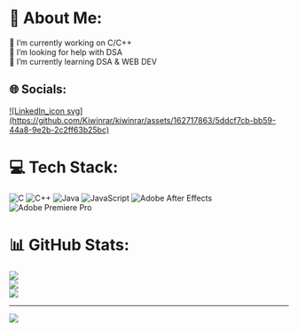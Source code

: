 # 💫 About Me:
🔭 I’m currently working on C/C++<br>🤝 I’m looking for help with DSA<br>🌱 I’m currently learning DSA & WEB DEV<br>


## 🌐 Socials:
<a href="https://linkedin.com/in/kumar-saksham-455424295">
  ![LinkedIn_icon svg](https://github.com/Kiwinrar/kiwinrar/assets/162717863/5ddcf7cb-bb59-44a8-9e2b-2c2ff63b25bc)
</a>

# 💻 Tech Stack:
![C](https://img.shields.io/badge/c-%2300599C.svg?style=flat&logo=c&logoColor=white) ![C++](https://img.shields.io/badge/c++-%2300599C.svg?style=flat&logo=c%2B%2B&logoColor=white) ![Java](https://img.shields.io/badge/java-%23ED8B00.svg?style=flat&logo=openjdk&logoColor=white) ![JavaScript](https://img.shields.io/badge/javascript-%23323330.svg?style=flat&logo=javascript&logoColor=%23F7DF1E) ![Adobe After Effects](https://img.shields.io/badge/Adobe%20After%20Effects-9999FF.svg?style=flat&logo=Adobe%20After%20Effects&logoColor=white) ![Adobe Premiere Pro](https://img.shields.io/badge/Adobe%20Premiere%20Pro-9999FF.svg?style=flat&logo=Adobe%20Premiere%20Pro&logoColor=white)
# 📊 GitHub Stats:
![](https://github-readme-stats.vercel.app/api?username=Kiwinrar&theme=dark&hide_border=true&include_all_commits=true&count_private=true)<br/>
![](https://github-readme-streak-stats.herokuapp.com/?user=Kiwinrar&theme=dark&hide_border=true)<br/>
![](https://github-readme-stats.vercel.app/api/top-langs/?username=Kiwinrar&theme=dark&hide_border=true&include_all_commits=true&count_private=true&layout=compact)

---
[![](https://visitcount.itsvg.in/api?id=Kiwinrar&icon=0&color=0)](https://visitcount.itsvg.in)

<!-- Proudly created with GPRM ( https://gprm.itsvg.in ) -->
